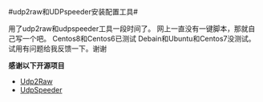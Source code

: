 #udp2raw和UDPspeeder安装配置工具#
> 
用了udp2raw和udpspeeder工具一段时间了。
网上一直没有一键脚本，那就自己写一个吧。 
Centos8和Centos6已测试
Debain和Ubuntu和Centos7没测试。
试用有问题给我反馈一下。谢谢

**感谢以下开源项目**
- [Udp2Raw](https://github.com/wangyu-/udp2raw-tunnel)
- [UdpSpeeder](https://github.com/wangyu-/UDPspeeder)